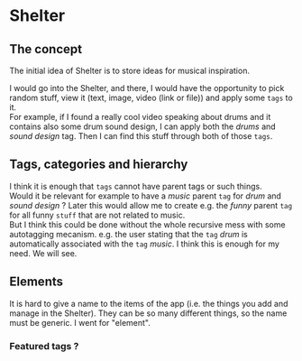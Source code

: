 # Shelter

## The concept

The initial idea of Shelter is to store ideas for musical inspiration.

I would go into the Shelter, and there, I would have the opportunity to pick random stuff, view it (text, image, video (link or file)) and apply some `tags` to it.\
For example, if I found a really cool video speaking about drums and it contains also some drum sound design, I can apply both the _drums_ and _sound design_ tag. Then I can find this stuff through both of those `tags`.

## Tags, categories and hierarchy

I think it is enough that `tags` cannot have parent tags or such things.\
Would it be relevant for example to have a _music_ parent `tag` for _drum_ and _sound design_ ? Later this would allow me to create e.g. the _funny_ parent `tag` for all funny `stuff` that are not related to music.\
But I think this could be done without the whole recursive mess with some autotagging mecanism. e.g. the user stating that the `tag` _drum_ is automatically associated with the `tag` _music_. I think this is enough for my need. We will see.

## Elements

It is hard to give a name to the items of the app (i.e. the things you add and manage in the Shelter). They can be so many different things, so the name must be generic. I went for "element". 

### Featured tags ?

